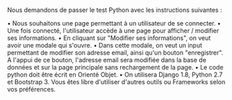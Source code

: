 Nous demandons de passer le test Python avec les instructions suivantes :

•  Nous souhaitons une page permettant à un utilisateur de se connecter.
•  Une fois connecté, l'utilisateur accède à une page pour afficher / modifier ses informations.
•  En cliquant sur "Modifier ses informations", on veut avoir une modale qui s'ouvre.
•  Dans cette modale,  on veut un input permettant de modifier son adresse email, ainsi qu'un bouton "enregistrer". A l'appui de ce bouton, l'adresse email sera modifiée dans la base de données et sur la page principale sans rechargement de la page.
•  Le code python doit être écrit en Orienté Objet.
•  On utilisera Django 1.8, Python 2.7 et Bootstrap 3. Vous êtes libre d'utiliser d'autres outils ou Frameworks selon vos préférences.
